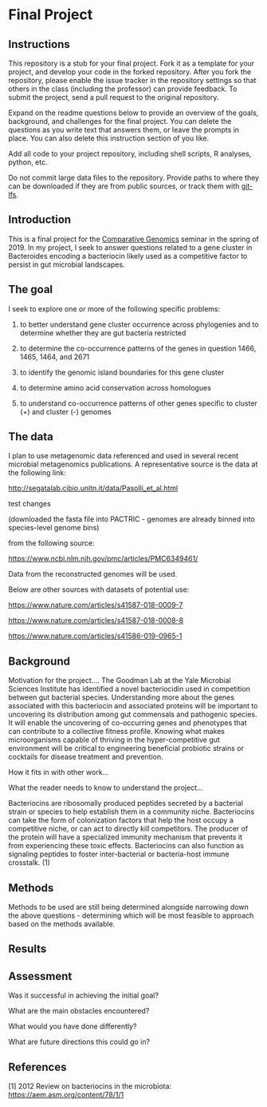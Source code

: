 # Final Project

## Instructions

This repository is a stub for your final project. Fork it as a template for your project, and develop your code in the forked repository. After you fork the repository, please enable the issue tracker in the repository settings so that others in the class (including the professor) can provide feedback. To submit the project, send a pull request to the original repository.

Expand on the readme questions below to provide an overview of the goals, background, and challenges for the final project. You can delete the questions as you write text that answers them, or leave the prompts in place. You can also delete this instruction section of you like.

Add all code to your project repository, including shell scripts, R analyses, python, etc.

Do not commit large data files to the repository. Provide paths to where they can be downloaded if they
are from public sources, or track them with [git-lfs](https://git-lfs.github.com).

## Introduction

This is a final project for the [Comparative Genomics](https://github.com/Yale-EEB723/syllabus) seminar in the spring of 2019. In my project, I seek to answer questions related to a gene cluster in Bacteroides encoding a bacteriocin likely used as a competitive factor to persist in gut microbial landscapes.

## The goal

I seek to explore one or more of the following specific problems:

1. to better understand gene cluster occurrence across phylogenies and to determine whether they are gut bacteria restricted

2. to determine the co-occurrence patterns of the genes in question 1466, 1465, 1464, and 2671

3. to identify the genomic island boundaries for this gene cluster

4. to determine amino acid conservation across homologues

5. to understand co-occurrence patterns of other genes specific to cluster (+) and cluster (-) genomes


## The data

I plan to use metagenomic data referenced and used in several recent microbial metagenomics publications. A representative source is the data at the following link:

http://segatalab.cibio.unitn.it/data/Pasolli_et_al.html

test changes

(downloaded the fasta file into PACTRIC - genomes are already binned into species-level genome bins)

from the following source:

https://www.ncbi.nlm.nih.gov/pmc/articles/PMC6349461/

Data from the reconstructed genomes will be used.

Below are other sources with datasets of potential use:

https://www.nature.com/articles/s41587-018-0009-7

https://www.nature.com/articles/s41587-018-0008-8

https://www.nature.com/articles/s41586-019-0965-1


## Background

Motivation for the project....
The Goodman Lab at the Yale Microbial Sciences Institute has identified a novel bacteriocidin used in competition between gut bacterial species. Understanding more about the genes associated with this bacteriocin and associated proteins will be important to uncovering its distribution among gut commensals and pathogenic species. It will enable the uncovering of co-occurring genes and phenotypes that can contribute to a collective fitness profile. Knowing what makes microorganisms capable of thriving in the hyper-competitive gut environment will be critical to engineering beneficial probiotic strains or cocktails for disease treatment and prevention.

How it fits in with other work...



What the reader needs to know to understand the project...

Bacteriocins are ribosomally produced peptides secreted by a bacterial strain or species to help establish them in a community niche. Bacteriocins can take the form of colonization factors that help the host occupy a competitive niche, or can act to directly kill competitors. The producer of the protein will have a specialized immunity mechanism that prevents it from experiencing these toxic effects. Bacteriocins can also function as signaling peptides to foster inter-bacterial or bacteria-host immune crosstalk. (1)


## Methods

Methods to be used are still being determined alongside narrowing down the above questions - determining which will be most feasible to approach based on the methods available.

## Results


## Assessment

Was it successful in achieving the initial goal?

What are the main obstacles encountered?

What would you have done differently?

What are future directions this could go in?

## References

[1] 2012 Review on bacteriocins in the microbiota: https://aem.asm.org/content/78/1/1
